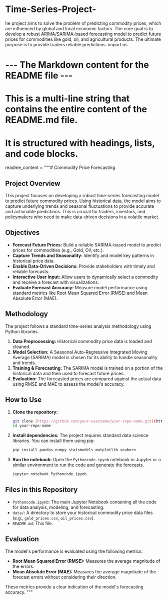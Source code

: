 # Time-Series-Project-
he project aims to solve the problem of predicting commodity prices, which are influenced by global and local economic factors. The core goal is to develop a robust ARIMA/SARIMA-based forecasting model to predict future prices for commodities like gold, oil, and agricultural products. The ultimate purpose is to provide traders reliable predictions.
import os

# --- The Markdown content for the README file ---
# This is a multi-line string that contains the entire content of the README.md file.
# It is structured with headings, lists, and code blocks.
readme_content = """# Commodity Price Forecasting

## Project Overview
This project focuses on developing a robust time-series forecasting model to predict future commodity prices. Using historical data, the model aims to capture underlying trends and seasonal fluctuations to provide accurate and actionable predictions. This is crucial for traders, investors, and policymakers who need to make data-driven decisions in a volatile market.

## Objectives
* **Forecast Future Prices:** Build a reliable SARIMA-based model to predict prices for commodities (e.g., Gold, Oil, etc.).
* **Capture Trends and Seasonality:** Identify and model key patterns in historical price data.
* **Enable Data-Driven Decisions:** Provide stakeholders with timely and reliable forecasts.
* **Interactive User Input:** Allow users to dynamically select a commodity and receive a forecast with visualizations.
* **Evaluate Forecast Accuracy:** Measure model performance using standard metrics like Root Mean Squared Error (RMSE) and Mean Absolute Error (MAE).

## Methodology
The project follows a standard time-series analysis methodology using Python libraries.
1.  **Data Preprocessing:** Historical commodity price data is loaded and cleaned.
2.  **Model Selection:** A Seasonal Auto-Regressive Integrated Moving Average (SARIMA) model is chosen for its ability to handle seasonality and trends.
3.  **Training & Forecasting:** The SARIMA model is trained on a portion of the historical data and then used to forecast future prices.
4.  **Evaluation:** The forecasted prices are compared against the actual data using RMSE and MAE to assess the model's accuracy.

## How to Use
1.  **Clone the repository:**
    ```bash
    git clone [https://github.com/your-username/your-repo-name.git](https://github.com/your-username/your-repo-name.git)
    cd your-repo-name
    ```
2.  **Install dependencies:**
    The project requires standard data science libraries. You can install them using pip:
    ```bash
    pip install pandas numpy statsmodels matplotlib seaborn
    ```
3.  **Run the notebook:**
    Open the `Pythoncode.ipynb` notebook in Jupyter or a similar environment to run the code and generate the forecasts.
    ```bash
    jupyter notebook Pythoncode.ipynb
    ```

## Files in this Repository
* `Pythoncode.ipynb`: The main Jupyter Notebook containing all the code for data analysis, modeling, and forecasting.
* `data/`: A directory to store your historical commodity price data files (e.g., `gold_prices.csv`, `oil_prices.csv`).
* `README.md`: This file.

## Evaluation
The model's performance is evaluated using the following metrics:
* **Root Mean Squared Error (RMSE):** Measures the average magnitude of the errors.
* **Mean Absolute Error (MAE):** Measures the average magnitude of the forecast errors without considering their direction.

These metrics provide a clear indication of the model's forecasting accuracy.
"""
